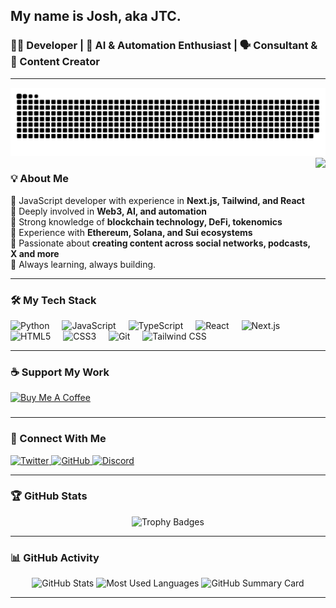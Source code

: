 <h2 align="left">My name is Josh, aka JTC.</h2>
<h3 align="left">🧑‍💻 Developer | 🤖 AI & Automation Enthusiast | 🗣 Consultant & 🎥 Content Creator</h3>  

---
<img src="https://github.com/Platane/snk/raw/output/github-contribution-grid-snake.svg" alt="Snake animation" />


<img align="right" height="150" src="https://github.com/JTCdev.png" />

### 💡 About Me
🔹 JavaScript developer with experience in **Next.js, Tailwind, and React**  
🔹 Deeply involved in **Web3, AI, and automation**  
🔹 Strong knowledge of **blockchain technology, DeFi, tokenomics**  
🔹 Experience with **Ethereum, Solana, and Sui ecosystems**  
🔹 Passionate about **creating content across social networks, podcasts, X and more**  
🔹 Always learning, always building. 

---
### 🛠️ My Tech Stack
<div align="left">
  <img src="https://cdn.jsdelivr.net/gh/devicons/devicon/icons/python/python-original.svg" height="30" alt="Python"  />
  <img width="12" />
  <img src="https://cdn.jsdelivr.net/gh/devicons/devicon/icons/javascript/javascript-original.svg" height="30" alt="JavaScript"  />
  <img width="12" />
  <img src="https://cdn.jsdelivr.net/gh/devicons/devicon/icons/typescript/typescript-original.svg" height="30" alt="TypeScript"  />
  <img width="12" />
  <img src="https://cdn.jsdelivr.net/gh/devicons/devicon/icons/react/react-original.svg" height="30" alt="React"  />
  <img width="12" />
  <img src="https://cdn.jsdelivr.net/gh/devicons/devicon/icons/nextjs/nextjs-original.svg" height="30" alt="Next.js"  />
  <img width="12" />
  <img src="https://cdn.jsdelivr.net/gh/devicons/devicon/icons/html5/html5-original.svg" height="30" alt="HTML5"  />
  <img width="12" />
  <img src="https://cdn.jsdelivr.net/gh/devicons/devicon/icons/css3/css3-original.svg" height="30" alt="CSS3"  />
  <img width="12" />
  <img src="https://cdn.jsdelivr.net/gh/devicons/devicon/icons/git/git-original.svg" height="30" alt="Git"  />
  <img width="12" />
  <img src="https://upload.wikimedia.org/wikipedia/commons/d/d5/Tailwind_CSS_Logo.svg" height="30" alt="Tailwind CSS" />
  </div>

---
  
  ### ☕ Support My Work
<p align="left">
  <a href="https://www.buymeacoffee.com/jtcdev">
    <img src="https://cdn.buymeacoffee.com/buttons/v2/default-yellow.png" height="50" width="210" alt="Buy Me A Coffee"/>
  </a>
</p>

###

---

### 📢 Connect With Me
<div align="left">
  <a href="https://x.com/JTCdev" target="_blank">
    <img src="https://img.shields.io/static/v1?message=Twitter&logo=twitter&label=&color=1DA1F2&logoColor=white&labelColor=&style=for-the-badge" height="35" alt="Twitter"  />
  </a>
  <a href="https://github.com/JTCdev" target="_blank">
    <img src="https://img.shields.io/static/v1?message=GitHub&logo=github&label=&color=333&logoColor=white&labelColor=&style=for-the-badge" height="35" alt="GitHub"  />
  </a>
  <a href="https://discord.gg/JTCdev" target="_blank">
    <img src="https://img.shields.io/static/v1?message=Discord&logo=discord&label=&color=7289DA&logoColor=white&labelColor=&style=for-the-badge" height="35" alt="Discord"  />
  </a>
</div>

---

### **🏆 GitHub Stats**
<div align="center">
  <img src="https://github-profile-trophy.vercel.app/?username=jtcdev&column=3&margin-w=15&margin-h=15&theme=dracula" alt="Trophy Badges" />
</div>

---

### **📊 GitHub Activity**
<div align="center">
  <img src="https://github-readme-stats.vercel.app/api?username=jtcdev&show_icons=true&include_all_commits=true&count_private=true&theme=dracula&hide_border=false" height="180" alt="GitHub Stats" />
  <img src="https://github-readme-stats.vercel.app/api/top-langs?username=jtcdev&locale=en&hide_title=false&layout=compact&card_width=320&langs_count=10&theme=dracula&hide_border=false&count_private=true" height="180" alt="Most Used Languages" />
  <img src="https://github-profile-summary-cards.vercel.app/api/cards/profile-details?username=jtcdev&theme=dracula" alt="GitHub Summary Card" />
</div>

---
